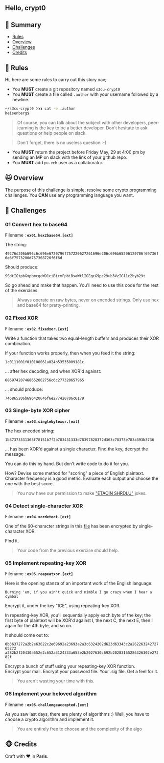 ## Hello, crypt0

## <a name='TOC'>🐼 Summary</a>

* [Rules](#rules)
* [Overview](#overview)
* [Challenges](#challenges)
* [Credits](#credits)

## <a name='overview'>🦊 Rules</a>

Hi, here are some rules to carry out this story oav;

* You **MUST** create a git repository named `s3cu-crypt0`
* You **MUST** create a file called `.author` with your username followed by a newline.

```sh
~/s3cu-crypt0 ❯❯❯ cat -e .author
heisenberg$
```

> Of course, you can talk about the subject with other developers, peer-learning is
> the key to be a better developer. Don't hesitate to ask questions or help people on slack.

> Don't forget, there is no useless question :-)

* You **MUST** return the project before Friday May, 29 at 4:00 pm by sending an MP on slack with the link of your github repo.
* You **MUST** add `pu-erh` user as a collaborator.

## <a name='overview'>🐱 Overview</a>

The purpose of this challenge is simple, resolve some crypto programming challenges.
You **CAN** use any programming language you want.

## <a name='challenges'>🐨 Challenges</a>

### 01 Convert hex to base64

Filename : **`ex01.hex2base64.[ext]`**

The string:

`49276d206b696c6c696e6720796f757220627261696e206c696b65206120706f69736f6e6f7573206d757368726f6f6d`

Should produce:

`SSdtIGtpbGxpbmcgeW91ciBicmFpbiBsaWtlIGEgcG9pc29ub3VzIG11c2hyb29t`

So go ahead and make that happen. You'll need to use this code for the rest of the exercises.

> Always operate on raw bytes, never on encoded strings. Only use hex and base64 for pretty-printing.

### 02 Fixed XOR

Filename : **`ex02.fixedxor.[ext]`**

Write a function that takes two equal-length buffers and produces their XOR combination.

If your function works properly, then when you feed it the string:

`1c0111001f010100061a024b53535009181c`

... after hex decoding, and when XOR'd against:

`686974207468652062756c6c277320657965`

... should produce:

`746865206b696420646f6e277420706c6179`

### 03 Single-byte XOR cipher

Filename : **`ex03.singlebytexor.[ext]`**

The hex encoded string:

`1b37373331363f78151b7f2b783431333d78397828372d363c78373e783a393b3736`

... has been XOR'd against a single character. Find the key, decrypt the message.

You can do this by hand. But don't write code to do it for you.

How? Devise some method for "scoring" a piece of English plaintext. Character frequency is a good metric. Evaluate each output and choose the one with the best score.

> You now have our permission to make ["ETAOIN SHRDLU"](https://en.wikipedia.org/wiki/Etaoin_shrdlu) jokes.

### 04 Detect single-character XOR

Filename : **`ex04.xordetect.[ext]`**

One of the 60-character strings in this [file](data/h014.txt) has been encrypted by single-character XOR.

Find it.

> Your code from the previous exercise should help.

### 05 Implement repeating-key XOR

Filename : **`ex05.reapeatxor.[ext]`**

Here is the opening stanza of an important work of the English language:

`Burning 'em, if you ain't quick and nimble
I go crazy when I hear a cymbal`

Encrypt it, under the key "ICE", using repeating-key XOR.

In repeating-key XOR, you'll sequentially apply each byte of the key; the first byte of plaintext will be XOR'd against I, the next C, the next E, then I again for the 4th byte, and so on.

It should come out to:

`0b3637272a2b2e63622c2e69692a23693a2a3c6324202d623d63343c2a26226324272765272
a282b2f20430a652e2c652a3124333a653e2b2027630c692b20283165286326302e27282f`

Encrypt a bunch of stuff using your repeating-key XOR function.<br />
Encrypt your mail. Encrypt your password file. Your .sig file. Get a feel for it. 

>You aren't wasting your time with this.

### 06 Implement your beloved algorithm

Filename : **`ex05.challengeaccepted.[ext]`**

As you saw last days, there are plenty of algorithms :)
Well, you have to choose a crypto algorithm and implement it.

> You are entirely free to choose and the complexity of the algo

## <a name='credits'>🐵 Credits</a>

Craft with :heart: in **Paris**.
